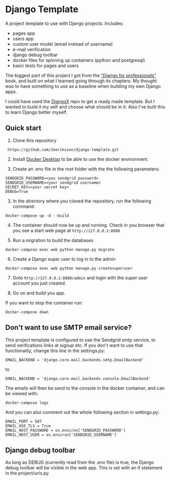 # Django Template

A project template to use with Django projects. Includes:

- pages app
- users app
- custom user model (email instead of username)
- e-mail verification
- django debug toolbar
- docker files for spinning up containers (python and postgresql)
- basic tests for pages and users

The biggest part of this project I got from the ["Django for professionals"](https://djangoforprofessionals.com) book, and built on what I learned going through its chapters. My thought was to have something to use as a baseline when building my own Django apps.

I could have used the [DjangoX](https://github.com/wsvincent/djangox) repo to get a ready made template. But I wanted to build it my self and choose what should be in it. Also I've built this to learn Django better myself.  

## Quick start

1. Clone this repository

` https://github.com/Joeriksson/django-template.git`

2. Install [Docker Desktop](https://www.docker.com/products/docker-desktop) to be able to use the docker environment.

3. Create an .env file in the root folder with the the following parameters:

```ENVIRONMENT='development'
SENDGRID_PASSWORD=<you sendgrid password>
SENDGRID_USERNAME=<your sendgrid username>
SECRET_KEY=<your secret key>
DEBUG=True
```

3. In the directory where you cloned the repository, run the following command:

`docker-compose up -d --build`

4. The container should now be up and running. Check in you browser that you see a start web page at `http://127.0.0.1:8080`

5. Run a migration to build the databases

`docker-compose exec web python manage.py migrate`

6. Create a Django super user to log in to the admin

`docker-compose exec web python manage.py createsuperuser`

7. Goto `http://127.0.0.1:8080/admin` and login with the super user account you just created.

8. Go on and build you app.

If you want to stop the container run:

`docker-compose down`

## Don't want to use SMTP email service?

This project template is configured to use the Sendgrid smtp service, to send verifications links at signup etc.
If you don't want to use that functionality, change this line in the settings.py:

`EMAIL_BACKEND = 'django.core.mail.backends.smtp.EmailBackend'`

to

`EMAIL_BACKEND = 'django.core.mail.backends.console.EmailBackend'`

The emails will then be send to the console in the docker container, and can be viewed with:

`docker-compose logs`

And you can also comment out the whole following section in settings.py:

```EMAIL_HOST = 'smtp.sendgrid.net'
EMAIL_PORT = 587
EMAIL_USE_TLS = True
EMAIL_HOST_PASSWORD = os.environ['SENDGRID_PASSWORD']
EMAIL_HOST_USER = os.environ['SENDGRID_USERNAME']
```

## Django debug toolbar

As long as DEBUG (currently read from the .env file) is true, the Django debug toolbar will be visible in the web app. This is set with an if statement in the project/urls.py.
